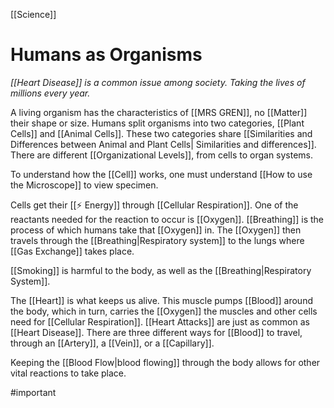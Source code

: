 [[Science]]
# Humans as Organisms
*[[Heart Disease]] is a common issue among society. Taking the lives of millions every year.*

A living organism has the characteristics of [[MRS GREN]], no [[Matter]] their shape or size. Humans split organisms into two categories, [[Plant Cells]] and [[Animal Cells]]. These two categories share [[Similarities and Differences between Animal and Plant Cells| Similarities and differences]]. There are different [[Organizational Levels]], from cells to organ systems.

To understand how the [[Cell]] works, one must understand [[How to use the Microscope]] to view specimen.

Cells get their [[⚡ Energy]] through [[Cellular Respiration]]. One of the reactants needed for the reaction to occur is [[Oxygen]]. [[Breathing]] is the process of which humans take that [[Oxygen]] in. The [[Oxygen]] then travels through the [[Breathing|Respiratory system]] to the lungs where [[Gas Exchange]] takes place.

[[Smoking]] is harmful to the body, as well as the [[Breathing|Respiratory System]].

The [[Heart]] is what keeps us alive. This muscle pumps [[Blood]] around the body, which in turn, carries the [[Oxygen]] the muscles and other cells need for [[Cellular Respiration]]. [[Heart Attacks]] are just as common as [[Heart Disease]]. There are three different ways for [[Blood]] to travel, through an [[Artery]], a [[Vein]], or a [[Capillary]].

Keeping the [[Blood Flow|blood flowing]] through the body allows for other vital reactions to take place.

#important 